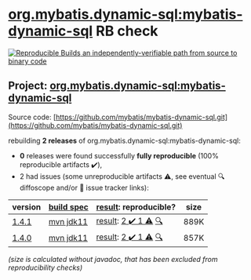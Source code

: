 [org.mybatis.dynamic-sql:mybatis-dynamic-sql](https://central.sonatype.com/artifact/org.mybatis.dynamic-sql/mybatis-dynamic-sql/1.4.1/versions) RB check
=======

[![Reproducible Builds](https://reproducible-builds.org/images/logos/rb.svg) an independently-verifiable path from source to binary code](https://reproducible-builds.org/)

## Project: [org.mybatis.dynamic-sql:mybatis-dynamic-sql](https://central.sonatype.com/artifact/org.mybatis.dynamic-sql/mybatis-dynamic-sql/1.4.1/versions)

Source code: [https://github.com/mybatis/mybatis-dynamic-sql.git](https://github.com/mybatis/mybatis-dynamic-sql.git)

rebuilding **2 releases** of org.mybatis.dynamic-sql:mybatis-dynamic-sql:
- **0** releases were found successfully **fully reproducible** (100% reproducible artifacts :heavy_check_mark:),
- 2 had issues (some unreproducible artifacts :warning:, see eventual :mag: diffoscope and/or :memo: issue tracker links):

| version | [build spec](/BUILDSPEC.md) | [result](https://reproducible-builds.org/docs/jvm/): reproducible? | size |
| -- | --------- | ------ | -- |
| [1.4.1](https://central.sonatype.com/artifact/org.mybatis.dynamic-sql/mybatis-dynamic-sql/1.4.1/pom) | [mvn jdk11](mybatis-dynamic-sql-1.4.1.buildspec) | [result](mybatis-dynamic-sql-1.4.1.buildinfo): [2 :heavy_check_mark:  1 :warning:](mybatis-dynamic-sql-1.4.1.buildcompare) [:mag:](mybatis-dynamic-sql-1.4.1.diffoscope) | 889K |
| [1.4.0](https://central.sonatype.com/artifact/org.mybatis.dynamic-sql/mybatis-dynamic-sql/1.4.0/pom) | [mvn jdk11](mybatis-dynamic-sql-1.4.0.buildspec) | [result](mybatis-dynamic-sql-1.4.0.buildinfo): [2 :heavy_check_mark:  1 :warning:](mybatis-dynamic-sql-1.4.0.buildcompare) [:mag:](mybatis-dynamic-sql-1.4.0.diffoscope) | 857K |

<i>(size is calculated without javadoc, that has been excluded from reproducibility checks)</i>
